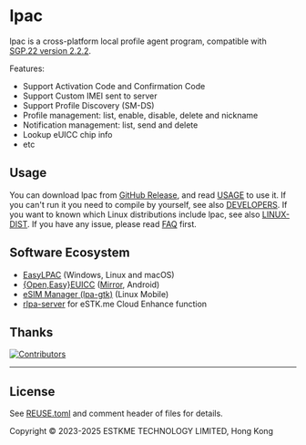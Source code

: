 # lpac

lpac is a cross-platform local profile agent program, compatible with [SGP.22 version 2.2.2](https://www.gsma.com/solutions-and-impact/technologies/esim/wp-content/uploads/2020/06/SGP.22-v2.2.2.pdf).

Features:

- Support Activation Code and Confirmation Code
- Support Custom IMEI sent to server
- Support Profile Discovery (SM-DS)
- Profile management: list, enable, disable, delete and nickname
- Notification management: list, send and delete
- Lookup eUICC chip info
- etc

## Usage

You can download lpac from [GitHub Release][latest], and read [USAGE](docs/USAGE.md) to use it.
If you can't run it you need to compile by yourself, see also [DEVELOPERS](docs/DEVELOPERS.md).
If you want to known which Linux distributions include lpac, see also [LINUX-DIST](docs/LINUX-DIST.md).
If you have any issue, please read [FAQ](docs/FAQ.md) first.

[latest]: https://github.com/estkme-group/lpac/releases/latest

## Software Ecosystem

- [EasyLPAC] (Windows, Linux and macOS)
- [{Open,Easy}EUICC][openeuicc] ([Mirror][openeuicc-mirror], Android)
- [eSIM Manager (lpa-gtk)](https://codeberg.org/lucaweiss/lpa-gtk) (Linux Mobile)
- [rlpa-server](https://github.com/estkme-group/rlpa-server) for eSTK.me Cloud Enhance function

[easylpac]: https://github.com/creamlike1024/EasyLPAC/releases/latest
[openeuicc]: https://gitea.angry.im/PeterCxy/OpenEUICC
[openeuicc-mirror]: https://github.com/estkme-group/openeuicc

## Thanks

[![Contributors][contrib]][contributors]

[contrib]: https://contrib.rocks/image?repo=estkme-group/lpac
[contributors]: https://github.com/estkme-group/lpac/graphs/contributors

---

## License

See [REUSE.toml](REUSE.toml) and comment header of files for details.

Copyright &copy; 2023-2025 ESTKME TECHNOLOGY LIMITED, Hong Kong
